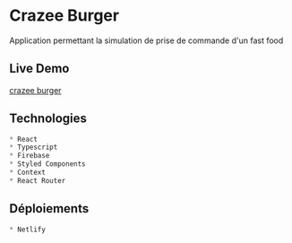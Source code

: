 # Crazee Burger

Application permettant la simulation de prise de commande d'un fast food

## Live Demo

[crazee burger](https://crazee-burger-app.netlify.app/) 

## Technologies

```python
* React
* Typescript
* Firebase
* Styled Components
* Context
* React Router
```

## Déploiements
```python
* Netlify
```
